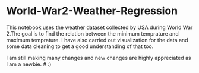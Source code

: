 # World-War2-Weather-Regression

This notebook uses the weather dataset collected by USA during World War 2.The goal is to find the relation between the minimum temprature and maximum temprature.
I have also carried out visualization for the data and some data cleaning to get a good understanding of that too.

I am still making many changes and new changes are highly appreciated as I am a newbie. # :)
